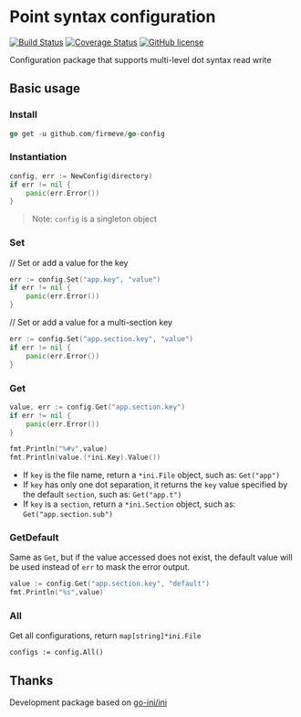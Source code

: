 # Point syntax configuration

[![Build Status](https://travis-ci.com/firmeve/go-config.svg?branch=master)](https://travis-ci.com/firmeve/go-config)
[![Coverage Status](https://coveralls.io/repos/github/firmeve/go-config/badge.svg?branch=master)](https://coveralls.io/github/firmeve/go-config?branch=master)
[![GitHub license](https://img.shields.io/github/license/firmeve/go-config.svg)](https://github.com/firmeve/go-config/blob/master/LICENSE)

Configuration package that supports multi-level dot syntax read write

## Basic usage

### Install
```go
go get -u github.com/firmeve/go-config
```

### Instantiation
```go
config, err := NewConfig(directory)
if err != nil {
    panic(err.Error())
}
```
> Note: `config` is a singleton object

### Set
// Set or add a value for the key
```go
err := config.Set("app.key", "value")
if err != nil {
    panic(err.Error())
}
```

// Set or add a value for a multi-section key
```go
err := config.Set("app.section.key", "value")
if err != nil {
    panic(err.Error())
}
```

### Get

```go
value, err := config.Get("app.section.key")
if err != nil {
    panic(err.Error())
}

fmt.Println("%#v",value)
fmt.Println(value.(*ini.Key).Value())

```
- If `key` is the file name, return a `*ini.File` object, such as: `Get("app")`
- If `key` has only one dot separation, it returns the `key` value specified by the default `section`, such as: `Get("app.t")`
- If `key` is a `section`, return a `*ini.Section` object, such as: `Get("app.section.sub")`

### GetDefault
Same as `Get`, but if the value accessed does not exist, the default value will be used instead of `err` to mask the error output.
```go
value := config.Get("app.section.key", "default")
fmt.Println("%s",value)
```

### All
Get all configurations, return `map[string]*ini.File`
```
configs := config.All()
```

## Thanks
Development package based on [go-ini/ini](https://github.com/go-ini/ini)